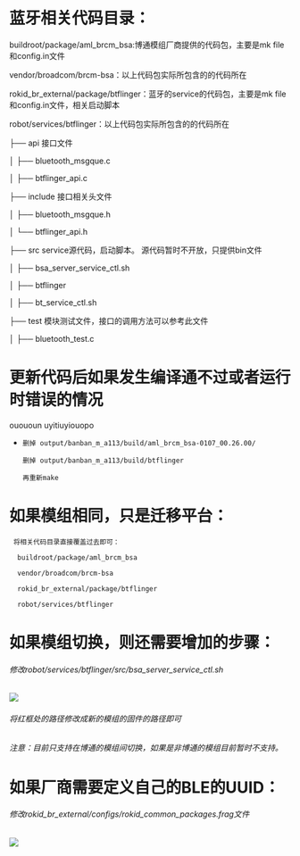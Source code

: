 # 蓝牙相关代码目录：

buildroot/package/aml\_brcm\_bsa:博通模组厂商提供的代码包，主要是mk file和config.in文件

vendor/broadcom/brcm-bsa：以上代码包实际所包含的的代码所在

rokid\_br\_external/package/btflinger：蓝牙的service的代码包，主要是mk file和config.in文件，相关启动脚本

robot/services/btflinger：以上代码包实际所包含的的代码所在

├── api                                             接口文件

│   ├── bluetooth\_msgque.c

│   ├── btflinger\_api.c

├── include                                     接口相关头文件

│   ├── bluetooth\_msgque.h

│   └── btflinger\_api.h

├── src                                            service源代码，启动脚本。 源代码暂时不开放，只提供bin文件

│   ├── bsa\_server\_service\_ctl.sh

│   ├── btflinger

│   ├── bt\_service\_ctl.sh

├── test                                           模块测试文件，接口的调用方法可以参考此文件

│   ├── bluetooth\_test.c

# 更新代码后如果发生编译通不过或者运行时错误的情况

ouououn uyitiuyiouopo

* ```
  删掉 output/banban_m_a113/build/aml_brcm_bsa-0107_00.26.00/

  删掉 output/banban_m_a113/build/btflinger

  再重新make
  ```

# 如果模组相同，只是迁移平台：

```
 将相关代码目录直接覆盖过去即可：

  buildroot/package/aml_brcm_bsa

  vendor/broadcom/brcm-bsa

  rokid_br_external/package/btflinger

  robot/services/btflinger
```

# 如果模组切换，则还需要增加的步骤：

###### 修改robot/services/btflinger/src/bsa\_server\_service\_ctl.sh

![](/files/bluetooth/fw.png)

###### 将红框处的路径修改成新的模组的固件的路径即可

###### 注意：目前只支持在博通的模组间切换，如果是非博通的模组目前暂时不支持。

# 如果厂商需要定义自己的BLE的UUID：

###### 修改rokid\_br\_external/configs/rokid\_common\_packages.frag文件

![](/files/bluetooth/uuid.png)

